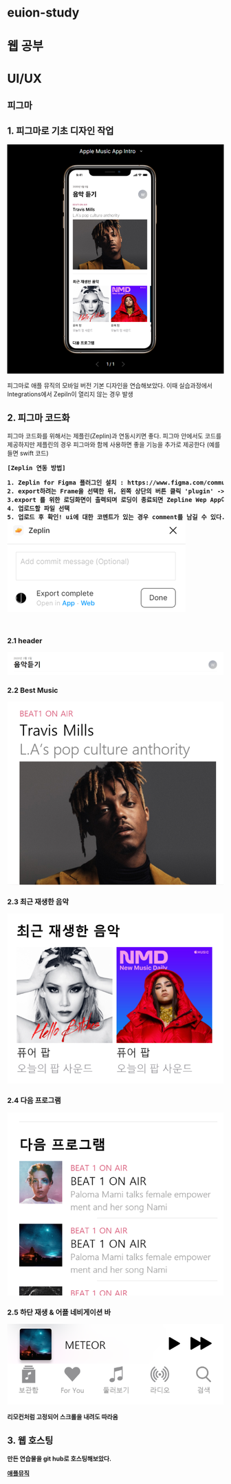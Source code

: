 # euion-study

<h1>웹 공부</h1>

<h1> UI/UX </h1>
<h2> 피그마 <h2>

<h2>1. 피그마로 기초 디자인 작업</h2>
<img src="figmaPrac/img/rmFigmaFin.png">
<p> 피그마로 애플 뮤직의 모바일 버전 기본 디자인을 연습해보았다. 이때 실습과정에서 Integrations에서 Zepiln이 열리지 않는 경우 발생</P>

<h2>2. 피그마 코드화</h2>
<p>피그마 코드화를 위해서는 제플린(Zeplin)과 연동시키면 좋다. 피그마 안에서도 코드를 제공하지만 제플린의 경우 피그마와 함께 사용하면 좋을 기능을 추가로 제공한다 (예를 들면 swift 코드)</p>
<pre><b>[Zeplin 연동 방법]<b>
<p>1. Zeplin for Figma 플러그인 설치 : https://www.figma.com/community/plugin/745330164019088593/Zeplin
2. export하려는 Frame을 선택한 뒤, 왼쪽 상단의 버튼 클릭 'plugin' -> 'zeplin'을 클릭 
3.export 를 위한 로딩화면이 출력되며 로딩이 종료되면 Zepline Wep App이 열린다. 이때 어떤 프로젝트 파일에 업로드 할지 선택할 수 있다.
4. 업로드할 파일 선택
5. 업로드 후 확인! ui에 대한 코멘트가 있는 경우 comment를 남길 수 있다.
<img src="figmaPrac/img/zeplincomment.png">
</p>
</pre>
<h3>2.1 header</h3>
<img src="figmaPrac/img/header.png">

<h3>2.2 Best Music</h3>
<img src="figmaPrac/img/2.png">

<h3>2.3 최근 재생한 음악</h3>
<img src="figmaPrac/img/3.png">

<h3>2.4 다음 프로그램</h3>
<img src="figmaPrac/img/4.png">

<h3>2.5 하단 재생 & 어플 네비게이션 바</h3>
<img src="figmaPrac/img/5.png">
<p>리모컨처럼 고정되어 스크롤을 내려도 따라옴</p>

<h2>3. 웹 호스팅</h2>
<p>만든 연습물을 git hub로 호스팅해보았다.</p>
<p><a href = "https://kmulikelionstudy.github.io/Euion-study/figmaPrac/apple01.html">애플뮤직</p>